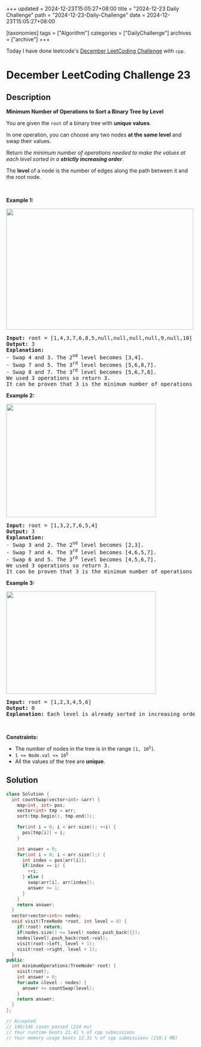 +++
updated = 2024-12-23T15:05:27+08:00
title = "2024-12-23 Daily Challenge"
path = "2024-12-23-Daily-Challenge"
date = 2024-12-23T15:05:27+08:00

[taxonomies]
tags = ["Algorithm"]
categories = ["DailyChallenge"]
archives = ["archive"]
+++

Today I have done leetcode's [December LeetCoding Challenge](https://leetcode.com/problems/minimum-number-of-operations-to-sort-a-binary-tree-by-level/) with `cpp`.

<!-- more -->

# December LeetCoding Challenge 23

## Description

**Minimum Number of Operations to Sort a Binary Tree by Level**

<p>You are given the <code>root</code> of a binary tree with <strong>unique values</strong>.</p>

<p>In one operation, you can choose any two nodes <strong>at the same level</strong> and swap their values.</p>

<p>Return <em>the minimum number of operations needed to make the values at each level sorted in a <strong>strictly increasing order</strong></em>.</p>

<p>The <strong>level</strong> of a node is the number of edges along the path between it and the root node<em>.</em></p>

<p>&nbsp;</p>
<p><strong class="example">Example 1:</strong></p>
<img src="https://assets.leetcode.com/uploads/2022/09/18/image-20220918174006-2.png" style="width: 500px; height: 324px;" />
<pre>
<strong>Input:</strong> root = [1,4,3,7,6,8,5,null,null,null,null,9,null,10]
<strong>Output:</strong> 3
<strong>Explanation:</strong>
- Swap 4 and 3. The 2<sup>nd</sup> level becomes [3,4].
- Swap 7 and 5. The 3<sup>rd</sup> level becomes [5,6,8,7].
- Swap 8 and 7. The 3<sup>rd</sup> level becomes [5,6,7,8].
We used 3 operations so return 3.
It can be proven that 3 is the minimum number of operations needed.
</pre>

<p><strong class="example">Example 2:</strong></p>
<img src="https://assets.leetcode.com/uploads/2022/09/18/image-20220918174026-3.png" style="width: 400px; height: 303px;" />
<pre>
<strong>Input:</strong> root = [1,3,2,7,6,5,4]
<strong>Output:</strong> 3
<strong>Explanation:</strong>
- Swap 3 and 2. The 2<sup>nd</sup> level becomes [2,3].
- Swap 7 and 4. The 3<sup>rd</sup> level becomes [4,6,5,7].
- Swap 6 and 5. The 3<sup>rd</sup> level becomes [4,5,6,7].
We used 3 operations so return 3.
It can be proven that 3 is the minimum number of operations needed.
</pre>

<p><strong class="example">Example 3:</strong></p>
<img src="https://assets.leetcode.com/uploads/2022/09/18/image-20220918174052-4.png" style="width: 400px; height: 274px;" />
<pre>
<strong>Input:</strong> root = [1,2,3,4,5,6]
<strong>Output:</strong> 0
<strong>Explanation:</strong> Each level is already sorted in increasing order so return 0.
</pre>

<p>&nbsp;</p>
<p><strong>Constraints:</strong></p>

<ul>
	<li>The number of nodes in the tree is in the range <code>[1, 10<sup>5</sup>]</code>.</li>
	<li><code>1 &lt;= Node.val &lt;= 10<sup>5</sup></code></li>
	<li>All the values of the tree are <strong>unique</strong>.</li>
</ul>


## Solution

``` cpp
class Solution {
  int countSwap(vector<int> &arr) {
    map<int, int> pos;
    vector<int> tmp = arr;
    sort(tmp.begin(), tmp.end());

    for(int i = 0; i < arr.size(); ++i) {
      pos[tmp[i]] = i;
    }

    int answer = 0;
    for(int i = 0; i < arr.size();) {
      int index = pos[arr[i]];
      if(index == i) {
        ++i;
      } else {
        swap(arr[i], arr[index]);
        answer += 1;
      }
    }
    return answer;
  }
  vector<vector<int>> nodes;
  void visit(TreeNode *root, int level = 0) {
    if(!root) return;
    if(nodes.size() <= level) nodes.push_back({});
    nodes[level].push_back(root->val);
    visit(root->left, level + 1);
    visit(root->right, level + 1);
  }
public:
  int minimumOperations(TreeNode* root) {
    visit(root);
    int answer = 0;
    for(auto &level : nodes) {
      answer += countSwap(level);
    }
    return answer;
  }
};

// Accepted
// 146/146 cases passed (224 ms)
// Your runtime beats 21.41 % of cpp submissions
// Your memory usage beats 12.31 % of cpp submissions (218.1 MB)
```
